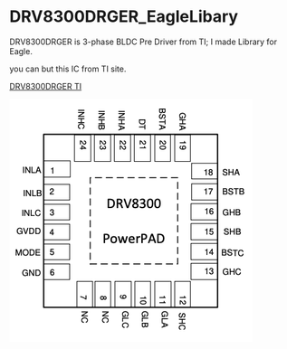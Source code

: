# DRV8300DRGER_EagleLibary
DRV8300DRGER is 3-phase BLDC Pre Driver from TI; I made Library for Eagle.

you can but this IC from TI site.

[DRV8300DRGER TI](https://www.ti.com/product/ja-jp/DRV8300/part-details/DRV8300DRGER)

<img src="./image.png" alt="DRV8300DRGER" title="IC image">
